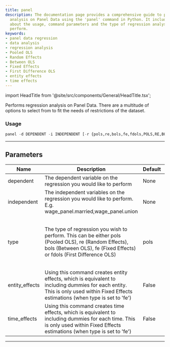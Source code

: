 ```yaml
---
title: panel
description: The documentation page provides a comprehensive guide to performing regression
  analysis on Panel Data using the 'panel' command in Python. It includes information
  about the usage, command parameters and the type of regression analysis you can
  perform.
keywords:
- panel data regression
- data analysis
- regression analysis
- Pooled OLS
- Random Effects
- Between OLS
- Fixed Effects
- First Difference OLS
- entity effects
- time effects
---
```


import HeadTitle from '@site/src/components/General/HeadTitle.tsx';

<HeadTitle title="econometrics /panel - Reference | OpenBB Terminal Docs" />

Performs regression analysis on Panel Data. There are a multitude of options to select from to fit the needs of restrictions of the dataset.

### Usage

```python
panel -d DEPENDENT -i INDEPENDENT [-r {pols,re,bols,fe,fdols,POLS,RE,BOLS,FE,FDOLS}] [-e] [-t]
```

---

## Parameters

| Name | Description | Default | Optional | Choices |
| ---- | ----------- | ------- | -------- | ------- |
| dependent | The dependent variable on the regression you would like to perform | None | False | None |
| independent | The independent variables on the regression you would like to perform. E.g. wage_panel.married,wage_panel.union | None | False | None |
| type | The type of regression you wish to perform. This can be either pols (Pooled OLS), re (Random Effects), bols (Between OLS), fe (Fixed Effects) or fdols (First Difference OLS) | pols | True | pols, re, bols, fe, fdols, POLS, RE, BOLS, FE, FDOLS |
| entity_effects | Using this command creates entity effects, which is equivalent to including dummies for each entity. This is only used within Fixed Effects estimations (when type is set to 'fe') | False | True | None |
| time_effects | Using this command creates time effects, which is equivalent to including dummies for each time. This is only used within Fixed Effects estimations (when type is set to 'fe') | False | True | None |

---
